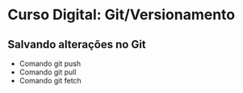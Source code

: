 # Curso Digital: Git/Versionamento

## Salvando alterações no Git




* Comando git push
*  Comando git pull
*  Comando git fetch
